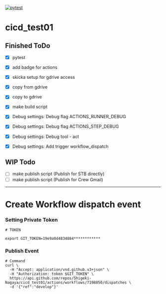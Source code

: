[![pytest](https://github.com/Shigeki-Nagaya/cicd_test01/actions/workflows/pytest_to_codecov.yaml/badge.svg?branch=develop)](https://github.com/Shigeki-Nagaya/cicd_test01/actions/workflows/pytest_to_codecov.yaml)

# cicd_test01

## Finished ToDo
- [x] pytest
- [x] add badge for actions
- [x] skicka setup for gdrive access
- [x] copy from gdrive
- [x] copy to gdrive
- [x] make build script

- [x] Debug settings: Debug flag ACTIONS_RUNNER_DEBUG
- [x] Debug settings: Debug flag ACTIONS_STEP_DEBUG
- [x] Debug settings: Debug tool - act
- [x] Debug settings: Add trigger workflow_dispatch


## WIP Todo
- [ ] make publish script (Publish for STB directly)
- [ ] make publish script (Publish for Crew Gmail)

---

# Create Workflow dispatch event

### Setting Private Token
```
# TOKEN

export GIT_TOKEN=19e9a0d4834884************
```

### Publish Event
```
# Command
curl \                                                                  
  -H "Accept: application/vnd.github.v3+json" \
  -H "Authorization: token $GIT_TOKEN" \
  https://api.github.com/repos/Shigeki-Nagaya/cicd_test01/actions/workflows/7198850/dispatches \
  -d '{"ref":"develop"}'
```



